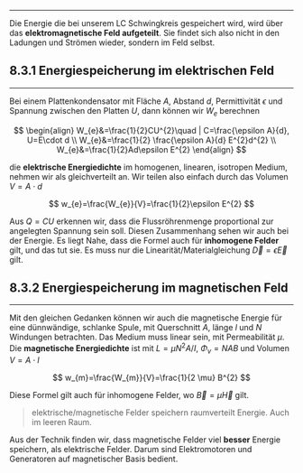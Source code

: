 ***

Die Energie die bei unserem LC Schwingkreis gespeichert wird, wird über das **elektromagnetische Feld aufgeteilt**. Sie findet sich also nicht in den Ladungen und Strömen wieder, sondern im Feld selbst.

## 8.3.1 Energiespeicherung im elektrischen Feld
***

Bei einem Plattenkondensator mit Fläche $A$, Abstand $d$, Permittivität $\epsilon$ und Spannung zwischen den Platten $U$, dann können wir $W_{e}$ berechnen

$$
\begin{align}
W_{e}&=\frac{1}{2}CU^{2}\quad | C=\frac{\epsilon A}{d}, U=E\cdot d \\
W_{e}&=\frac{1}{2} \frac{\epsilon A}{d} E^{2}d^{2} \\
W_{e}&=\frac{1}{2}Ad\epsilon  E^{2}
\end{align}
$$

die **elektrische Energiedichte** im homogenen, linearen, isotropen Medium, nehmen wir als gleichverteilt an. Wir teilen also einfach durch das Volumen $V=A\cdot d$

$$
w_{e}=\frac{W_{e}}{V}=\frac{1}{2}\epsilon E^{2}
$$

Aus $Q=CU$ erkennen wir, dass die Flussröhrenmenge proportional zur angelegten Spannung sein soll. Diesen Zusammenhang sehen wir auch bei der Energie. Es liegt Nahe, dass die Formel auch für **inhomogene Felder** gilt, und das tut sie. Es muss nur die Linearität/Materialgleichung $\vec{D}=\epsilon  \vec{E}$ gilt.

## 8.3.2 Energiespeicherung im magnetischen Feld
***

Mit den gleichen Gedanken können wir auch die magnetische Energie für eine dünnwändige, schlanke Spule, mit Querschnitt $A$, länge $l$ und $N$ Windungen betrachten. Das Medium muss linear sein, mit Permeabilität $\mu$. Die **magnetische Energiedichte** ist mit $L=\mu N^{2}A /I$, $\Phi_{v}=NAB$ und Volumen $V=A\cdot l$

$$
w_{m}=\frac{W_{m}}{V}=\frac{1}{2 \mu} B^{2}
$$

Diese Formel gilt auch für inhomogene Felder, wo $\vec{B}=\mu  \vec{H}$ gilt. 

>elektrische/magnetische Felder speichern raumverteilt Energie. Auch im leeren Raum.

Aus der Technik finden wir, dass magnetische Felder viel **besser** Energie speichern, als elektrische Felder. Darum sind Elektromotoren und Generatoren auf magnetischer Basis bedient.